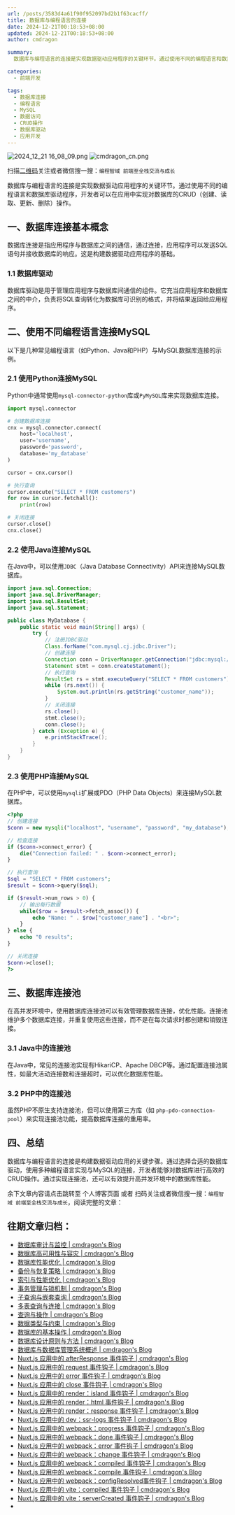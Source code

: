 ```yaml
---
url: /posts/3583d4a61f90f952097bd2b1f63cacff/
title: 数据库与编程语言的连接
date: 2024-12-21T00:18:53+08:00
updated: 2024-12-21T00:18:53+08:00
author: cmdragon

summary:
  数据库与编程语言的连接是实现数据驱动应用程序的关键环节。通过使用不同的编程语言和数据库驱动程序，开发者可以在应用中实现对数据库的CRUD（创建、读取、更新、删除）操作。

categories:
  - 前端开发

tags:
  - 数据库连接
  - 编程语言
  - MySQL
  - 数据访问
  - CRUD操作
  - 数据库驱动
  - 应用开发
---
```


<img src="/images/2024_12_21 16_08_09.png" title="2024_12_21 16_08_09.png" alt="2024_12_21 16_08_09.png"/>

<img src="https://api2.cmdragon.cn/upload/cmder/20250304_012821924.jpg" title="cmdragon_cn.png" alt="cmdragon_cn.png"/>


扫描[二维码](https://api2.cmdragon.cn/upload/cmder/20250304_012821924.jpg)关注或者微信搜一搜：`编程智域 前端至全栈交流与成长`


数据库与编程语言的连接是实现数据驱动应用程序的关键环节。通过使用不同的编程语言和数据库驱动程序，开发者可以在应用中实现对数据库的CRUD（创建、读取、更新、删除）操作。



## 一、数据库连接基本概念

数据库连接是指应用程序与数据库之间的通信，通过连接，应用程序可以发送SQL语句并接收数据库的响应。这是构建数据驱动应用程序的基础。

### 1.1 数据库驱动

数据库驱动是用于管理应用程序与数据库间通信的组件。它充当应用程序和数据库之间的中介，负责将SQL查询转化为数据库可识别的格式，并将结果返回给应用程序。

## 二、使用不同编程语言连接MySQL

以下是几种常见编程语言（如Python、Java和PHP）与MySQL数据库连接的示例。

### 2.1 使用Python连接MySQL

Python中通常使用`mysql-connector-python`库或`PyMySQL`库来实现数据库连接。

```python
import mysql.connector

# 创建数据库连接
cnx = mysql.connector.connect(
    host='localhost',
    user='username',
    password='password',
    database='my_database'
)

cursor = cnx.cursor()

# 执行查询
cursor.execute("SELECT * FROM customers")
for row in cursor.fetchall():
    print(row)

# 关闭连接
cursor.close()
cnx.close()
```

### 2.2 使用Java连接MySQL

在Java中，可以使用`JDBC`（Java Database Connectivity）API来连接MySQL数据库。

```java
import java.sql.Connection;
import java.sql.DriverManager;
import java.sql.ResultSet;
import java.sql.Statement;

public class MyDatabase {
    public static void main(String[] args) {
        try {
            // 注册JDBC驱动
            Class.forName("com.mysql.cj.jdbc.Driver");
            // 创建连接
            Connection conn = DriverManager.getConnection("jdbc:mysql://localhost/my_database", "username", "password");
            Statement stmt = conn.createStatement();
            // 执行查询
            ResultSet rs = stmt.executeQuery("SELECT * FROM customers");
            while (rs.next()) {
                System.out.println(rs.getString("customer_name"));
            }
            // 关闭连接
            rs.close();
            stmt.close();
            conn.close();
        } catch (Exception e) {
            e.printStackTrace();
        }
    }
}
```

### 2.3 使用PHP连接MySQL

在PHP中，可以使用`mysqli`扩展或PDO（PHP Data Objects）来连接MySQL数据库。

```php
<?php
// 创建连接
$conn = new mysqli("localhost", "username", "password", "my_database");

// 检查连接
if ($conn->connect_error) {
    die("Connection failed: " . $conn->connect_error);
}

// 执行查询
$sql = "SELECT * FROM customers";
$result = $conn->query($sql);

if ($result->num_rows > 0) {
    // 输出每行数据
    while($row = $result->fetch_assoc()) {
        echo "Name: " . $row["customer_name"] . "<br>";
    }
} else {
    echo "0 results";
}

// 关闭连接
$conn->close();
?>
```

## 三、数据库连接池

在高并发环境中，使用数据库连接池可以有效管理数据库连接，优化性能。连接池维护多个数据库连接，并重复使用这些连接，而不是在每次请求时都创建和销毁连接。

### 3.1 Java中的连接池

在Java中，常见的连接池实现有HikariCP、Apache DBCP等。通过配置连接池属性，如最大活动连接数和连接超时，可以优化数据库性能。

### 3.2 PHP中的连接池

虽然PHP不原生支持连接池，但可以使用第三方库（如 `php-pdo-connection-pool`）来实现连接池功能，提高数据库连接的重用率。

## 四、总结

数据库与编程语言的连接是构建数据驱动应用的关键步骤。通过选择合适的数据库驱动，使用多种编程语言实现与MySQL的连接，开发者能够对数据库进行高效的CRUD操作。通过实现连接池，还可以有效提升高并发环境中的数据库性能。

余下文章内容请点击跳转至 个人博客页面 或者 扫码关注或者微信搜一搜：`编程智域 前端至全栈交流与成长`，阅读完整的文章：

## 往期文章归档：

- [数据库审计与监控 | cmdragon's Blog](https://blog.cmdragon.cn/posts/0dbe53ca415995914ef7c59e7ca6e79a/)
- [数据库高可用性与容灾 | cmdragon's Blog](https://blog.cmdragon.cn/posts/9b112ce59562391d4d1715085047b32c/)
- [数据库性能优化 | cmdragon's Blog](https://blog.cmdragon.cn/posts/d988cbeacdae71a7e16e34c4db5bd1ff/)
- [备份与恢复策略 | cmdragon's Blog](https://blog.cmdragon.cn/posts/a22fcaa0314ca7b176601d9cdba5a82a/)
- [索引与性能优化 | cmdragon's Blog](https://blog.cmdragon.cn/posts/13b7f4e1c2f9ab927929f3931a8ee9b7/)
- [事务管理与锁机制 | cmdragon's Blog](https://blog.cmdragon.cn/posts/6881aed7e5aa53915d50985da8f2fcda/)
- [子查询与嵌套查询 | cmdragon's Blog](https://blog.cmdragon.cn/posts/bcd3e0ebc574b81d52115c1ed465430e/)
- [多表查询与连接 | cmdragon's Blog](https://blog.cmdragon.cn/posts/c519449fd08619f38f836ac7e9d21a61/)
- [查询与操作 | cmdragon's Blog](https://blog.cmdragon.cn/posts/b60d658ecf76bd9c3f3d3a7b5a158e73/)
- [数据类型与约束 | cmdragon's Blog](https://blog.cmdragon.cn/posts/a35131ef884098e57ab3d003271122ae/)
- [数据库的基本操作 | cmdragon's Blog](https://blog.cmdragon.cn/posts/52871e67360d4f6882d13086749f02dc/)
- [数据库设计原则与方法 | cmdragon's Blog](https://blog.cmdragon.cn/posts/0857c93758c59bc14ebc46611d81358f/)
- [数据库与数据库管理系统概述 | cmdragon's Blog](https://blog.cmdragon.cn/posts/495759d2b2ea6ec77f578da7b4bb69b5/)
- [Nuxt.js 应用中的 afterResponse 事件钩子 | cmdragon's Blog](https://blog.cmdragon.cn/posts/0099146574320c07d4d7bae1b6b526e4/)
- [Nuxt.js 应用中的 request 事件钩子 | cmdragon's Blog](https://blog.cmdragon.cn/posts/d821e2e0d8af1f6e0a02aa2f6cddf24e/)
- [Nuxt.js 应用中的 error 事件钩子 | cmdragon's Blog](https://blog.cmdragon.cn/posts/759227261e4312110b135b98dc240788/)
- [Nuxt.js 应用中的 close 事件钩子 | cmdragon's Blog](https://blog.cmdragon.cn/posts/0b73d77cbbe52c67c56d4a15a499885e/)
- [Nuxt.js 应用中的 render：island 事件钩子 | cmdragon's Blog](https://blog.cmdragon.cn/posts/a788981a66c14c5edd407545ac29b6ee/)
- [Nuxt.js 应用中的 render：html 事件钩子 | cmdragon's Blog](https://blog.cmdragon.cn/posts/e2e4ffc078733570a7b98d6f0dd9ea13/)
- [Nuxt.js 应用中的 render：response 事件钩子 | cmdragon's Blog](https://blog.cmdragon.cn/posts/b12508be9c4fb6b8f0499948ecd68ad9/)
- [Nuxt.js 应用中的 dev：ssr-logs 事件钩子 | cmdragon's Blog](https://blog.cmdragon.cn/posts/ef86af3b9be34b11d75fa32951b147bd/)
- [Nuxt.js 应用中的 webpack：progress 事件钩子 | cmdragon's Blog](https://blog.cmdragon.cn/posts/47b46cd0c184932afc8428cccb2e3bc8/)
- [Nuxt.js 应用中的 webpack：done 事件钩子 | cmdragon's Blog](https://blog.cmdragon.cn/posts/4d17f3c1bc0c28b6f117688edab9cd9a/)
- [Nuxt.js 应用中的 webpack：error 事件钩子 | cmdragon's Blog](https://blog.cmdragon.cn/posts/8de760bec83aa6eedb15a70959e37ac5/)
- [Nuxt.js 应用中的 webpack：change 事件钩子 | cmdragon's Blog](https://blog.cmdragon.cn/posts/871f2adb90d3346f48ea362ee434cee3/)
- [Nuxt.js 应用中的 webpack：compiled 事件钩子 | cmdragon's Blog](https://blog.cmdragon.cn/posts/077a6b701325cff54c081bf5946d5477/)
- [Nuxt.js 应用中的 webpack：compile 事件钩子 | cmdragon's Blog](https://blog.cmdragon.cn/posts/375bd210d2c7634b026886f4fd5e7ff0/)
- [Nuxt.js 应用中的 webpack：configResolved事件钩子 | cmdragon's Blog](https://blog.cmdragon.cn/posts/c9d5ec8a241258b72058270c7c4a22e5/)
- [Nuxt.js 应用中的 vite：compiled 事件钩子 | cmdragon's Blog](https://blog.cmdragon.cn/posts/6dd7282f615a7b4b910a0e0fe71c9882/)
- [Nuxt.js 应用中的 vite：serverCreated 事件钩子 | cmdragon's Blog](https://blog.cmdragon.cn/posts/29cac3fa837d4b767f01a77d6adc60e1/)
-

